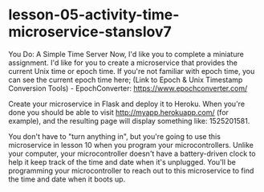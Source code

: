# lesson-05-activity-time-microservice-stanslov7

You Do: A Simple Time Server
Now, I'd like you to complete a miniature assignment. I'd like for you to create a microservice that provides the current Unix time or epoch time. If you're not familiar with epoch time, you can see the current epoch time here;
(Link to Epoch & Unix Timestamp Conversion Tools) - EpochConverter: https://www.epochconverter.com/


Create your microservice in Flask and deploy it to Heroku. When you're done you should be able to visit http://myapp.herokuapp.com/ (for example), and the resulting page will display something like: 1525201581.

You don't have to "turn anything in", but you're going to use this microservice in lesson 10 when you program your microcontrollers. Unlike your computer, your microcontroller doesn't have a battery-driven clock to help it keep track of the time and date when it's unplugged. You'll be programming your microcontroller to reach out to this microservice to find the time and date when it boots up.
